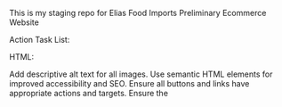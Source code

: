 This is my staging repo for Elias Food Imports Preliminary Ecommerce Website

Action Task List:

HTML:

Add descriptive alt text for all images.
Use semantic HTML elements for improved accessibility and SEO.
Ensure all buttons and links have appropriate actions and targets.
Ensure the <title> tag of each page is descriptive and includes relevant keywords.
Add a <meta name="description" content="..."> tag to your <head> section for each page.
Group related elements together, like product details and blog post details, using <div> or <article> tags.
Make sure images that look like they should be clickable, like products and blog posts, are wrapped with <a> tags.
In forms, add form validation to ensure users are entering valid information.
For the contact form, add an action attribute to handle form submissions.

CSS:

Improve text readability by choosing colors with higher contrast ratios.
Implement consistent padding and margin across different sections.
Define styles for classes added dynamically by JavaScript.

JAVASCRIPT:

Add error handling to prevent errors when elements are not found in the DOM.
Use modern JavaScript conventions, like const and let instead of var.
Implement form validation for forms like newsletter sign-ups.
Refactor JavaScript code for scalability, like looping through images to add event listeners instead of assigning them individually.

GENERAL:

Prepare your code to connect with MongoDB and set up a server-side technology such as Node.js, Express.js, etc.
Refactor HTML to dynamic templates, set up routes, implement user authentication, and create APIs for front-end operations.
Ensure your website is fully responsive for a good user experience on all devices.
Deploy your application on a hosting platform.

